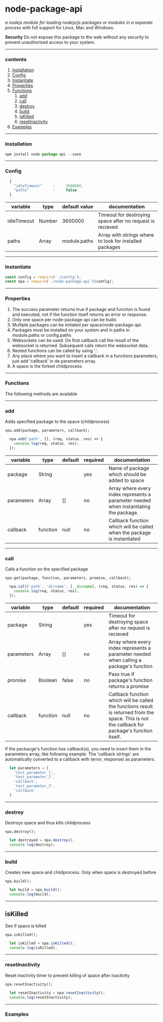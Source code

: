 node-package-api
========================
*a nodejs module for loading nodejs/js packages or modules in a separate process* with full support for Linux, Mac and Windows.

**Security**
Do not expose this package to the web without any security to prevent unauthorised access to your system.

----

### contents

1. [Installation](#installation)
2. [Config](#config)
3. [Instantiate](#instantiate)
4. [Properties](#properties)
5. [Functions](#functions)
    1. [add](#add)
    2. [call](#call)
    3. [destroy](#destroy)
    4. [build](#build)
    5. [isKilled](#isKilled)
    6. [resetInactivity](#resetInactivity)
6. [Examples](#examples)

----

### Installation
```js
npm install node-package-api --save
```

---

### Config
```js
  {
    "idleTimeout"     :     3600000,
    "paths"           :     false
  }
```

|   variable   |  type  | default value | documentation
|--------------|--------|---------------|---------------
| idleTimeout  | Number | 3600000       | Timeout for destroying space after no request is recieved
| paths        | Array  | module.paths  | Array with strings where to look for installed packages

---

### Instantiate
```js
const config = require('./config');
const npa = require('./node-package-api')(config);
```

---

### Properties
1. The success parameter returns true if package and function is found and executed, not if the function itself returns an error or response.
2. Only one space per node-package-api can be build.
3. Multiple packages can be initiated per space/node-package-api.
4. Packages must be installed on your system and in paths in module.paths or config.paths
5. Websockets can be used. On first callback call the result of the websocket is returned. Subsequent calls return the websocket data.
6. Nested functions can be called by using '.'.
7. Any place where you want to insert a callback in a functions parameters, just add 'callback' in de parameters array.
8. A space is the forked childprocess.

---

### Functions
The following methods are available

-------

### add
Adds specified package to the space (childprocess)

`npa.add(package, parameters, callback);`

```js
  npa.add('path', [], (req, status, res) => {
    console.log(req, status, res);
  });
```

|   variable   |  type    | default | required |documentation
|--------------|----------|---------|----------|---------------
| package      | String   |         | yes      | Name of package which should be added to space
| parameters   | Array    | []      | no       | Array where every index represents a parameter needed when instantiating the package.
| callback     | function | null    | no       | Callback function which will be called when the package is instantiated

---

### call
Calls a function on the specified package

`npa.get(package, function, parameters, promise, callback);`

```js
  npa.call('path', 'dirname', [__dirname], (req, status, res) => {
    console.log(req, status, res);
  });
```

|   variable   |  type    | default | required |documentation
|--------------|----------|---------|----------|---------------
| package      | String   |         | yes      | Timeout for destroying space after no request is recieved
| parameters   | Array    | []      | no       | Array where every index represents a parameter needed when calling a package's function
| promise      | Boolean  | false   | no       | Pass true if package's function returns a promise
| callback     | function | null    | no       | Callback function which will be called the functions result is returned from the space. This is not the callback for package's function itself.

If the packacge's function has callback(s), you need to insert them in the parameters array, like following example. The 'callback strings' are automatically converted to a callback with (error, response) as parameters.
```js
  let parameters = [
    'test_parameter_1',
    'test_parameter_2',
    'callback',
    'test_parameter_3',
    'callback'
  ]
```

---

### destroy
Destroys space and thus kills childprocess

`npa.destroy();`

```js
  let destroyed = npa.destroy();
  console.log(destroy);
```

---

### build
Creates new space and childprocess. Only when space is destroyed before

`npa.build();`

```js
  let build = npa.build();
  console.log(build);
```

---

## isKilled
See if space is killed

`npa.isKilled();`

```js
  let isKilled = npa.isKilled();
  console.log(isKilled);
```

---

### resetInactivity
Reset inactivity timer to prevent killing of space after inactivity

`npa.resetInactivity();`

```js
  let resetInactivity = npa.resetInactivity();
  console.log(resetInactivity);
```

---

### Examples
